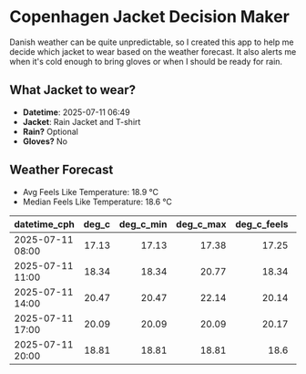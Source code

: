 
# Copenhagen Jacket Decision Maker

Danish weather can be quite unpredictable, so I created this app to help me decide which jacket to wear based on the weather forecast. 
It also alerts me when it's cold enough to bring gloves or when I should be ready for rain.

## What Jacket to wear?

- **Datetime**: 2025-07-11 06:49
- **Jacket**: Rain Jacket and T-shirt
- **Rain?** Optional
- **Gloves?** No

## Weather Forecast
- Avg Feels Like Temperature: 18.9 °C
- Median Feels Like Temperature: 18.6 °C

| datetime_cph     |   deg_c |   deg_c_min |   deg_c_max |   deg_c_feels | weather   | wind   | rain   |
|:-----------------|--------:|------------:|------------:|--------------:|:----------|:-------|:-------|
| 2025-07-11 08:00 |   17.13 |       17.13 |       17.38 |         17.25 | Clouds    | High   | None   |
| 2025-07-11 11:00 |   18.34 |       18.34 |       20.77 |         18.34 | Clouds    | Medium | None   |
| 2025-07-11 14:00 |   20.47 |       20.47 |       22.14 |         20.14 | Clouds    | Medium | None   |
| 2025-07-11 17:00 |   20.09 |       20.09 |       20.09 |         20.17 | Rain      | Low    | Low    |
| 2025-07-11 20:00 |   18.81 |       18.81 |       18.81 |         18.6  | Rain      | High   | Low    |
        